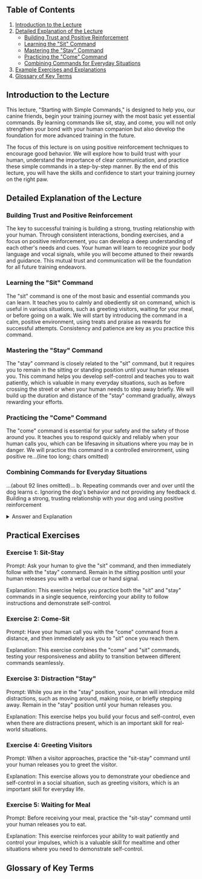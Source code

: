 ## Table of Contents

1. [Introduction to the Lecture](#introduction)
2. [Detailed Explanation of the Lecture](#detailed-explanation)
   - [Building Trust and Positive Reinforcement](#topic1)
   - [Learning the "Sit" Command](#topic2)
   - [Mastering the "Stay" Command](#topic3)
   - [Practicing the "Come" Command](#topic4)
   - [Combining Commands for Everyday Situations](#topic5)
3. [Example Exercises and Explanations](#example-exercises)
4. [Glossary of Key Terms](#glossary)

<a id="introduction"></a>
## Introduction to the Lecture

This lecture, "Starting with Simple Commands," is designed to help you, our canine friends, begin your training journey with the most basic yet essential commands. By learning commands like sit, stay, and come, you will not only strengthen your bond with your human companion but also develop the foundation for more advanced training in the future.

The focus of this lecture is on using positive reinforcement techniques to encourage good behavior. We will explore how to build trust with your human, understand the importance of clear communication, and practice these simple commands in a step-by-step manner. By the end of this lecture, you will have the skills and confidence to start your training journey on the right paw.

<a id="detailed-explanation"></a>
## Detailed Explanation of the Lecture

<a id="topic1"></a>
### Building Trust and Positive Reinforcement

The key to successful training is building a strong, trusting relationship with your human. Through consistent interactions, bonding exercises, and a focus on positive reinforcement, you can develop a deep understanding of each other's needs and cues. Your human will learn to recognize your body language and vocal signals, while you will become attuned to their rewards and guidance. This mutual trust and communication will be the foundation for all future training endeavors.

<a id="topic2"></a>
### Learning the "Sit" Command

The "sit" command is one of the most basic and essential commands you can learn. It teaches you to calmly and obediently sit on command, which is useful in various situations, such as greeting visitors, waiting for your meal, or before going on a walk. We will start by introducing the command in a calm, positive environment, using treats and praise as rewards for successful attempts. Consistency and patience are key as you practice this command.

<a id="topic3"></a>
### Mastering the "Stay" Command

The "stay" command is closely related to the "sit" command, but it requires you to remain in the sitting or standing position until your human releases you. This command helps you develop self-control and teaches you to wait patiently, which is valuable in many everyday situations, such as before crossing the street or when your human needs to step away briefly. We will build up the duration and distance of the "stay" command gradually, always rewarding your efforts.

<a id="topic4"></a>
### Practicing the "Come" Command

The "come" command is essential for your safety and the safety of those around you. It teaches you to respond quickly and reliably when your human calls you, which can be lifesaving in situations where you may be in danger. We will practice this command in a controlled environment, using positive re...(line too long; chars omitted)

<a id="topic5"></a>
### Combining Commands for Everyday Situations

...(about 92 lines omitted)...
b. Repeating commands over and over until the dog learns
c. Ignoring the dog's behavior and not providing any feedback
d. Building a strong, trusting relationship with your dog and using positive reinforcement

<details>
<summary>Answer and Explanation</summary>

Answer: d. Building a strong, trusting relationship with your dog and using positive reinforcement

Explanation: The lecture material states, "The key to successful training is building a strong, trusting relationship with your human. Through consistent interactions, bonding exercises, and a focus on positive reinforcement, you can develop a deep understanding of each other's needs and cues."
</details>

<a id="example-exercises"></a>
## Practical Exercises

### Exercise 1: Sit-Stay
Prompt: Ask your human to give the "sit" command, and then immediately follow with the "stay" command. Remain in the sitting position until your human releases you with a verbal cue or hand signal.

Explanation: This exercise helps you practice both the "sit" and "stay" commands in a single sequence, reinforcing your ability to follow instructions and demonstrate self-control.

### Exercise 2: Come-Sit
Prompt: Have your human call you with the "come" command from a distance, and then immediately ask you to "sit" once you reach them.

Explanation: This exercise combines the "come" and "sit" commands, testing your responsiveness and ability to transition between different commands seamlessly.

### Exercise 3: Distraction "Stay"
Prompt: While you are in the "stay" position, your human will introduce mild distractions, such as moving around, making noise, or briefly stepping away. Remain in the "stay" position until your human releases you.

Explanation: This exercise helps you build your focus and self-control, even when there are distractions present, which is an important skill for real-world situations.

### Exercise 4: Greeting Visitors
Prompt: When a visitor approaches, practice the "sit-stay" command until your human releases you to greet the visitor.

Explanation: This exercise allows you to demonstrate your obedience and self-control in a social situation, such as greeting visitors, which is an important skill for everyday life.

### Exercise 5: Waiting for Meal
Prompt: Before receiving your meal, practice the "sit-stay" command until your human releases you to eat.

Explanation: This exercise reinforces your ability to wait patiently and control your impulses, which is a valuable skill for mealtime and other situations where you need to demonstrate self-control.

<a id="glossary"></a>
## Glossary of Key Terms
